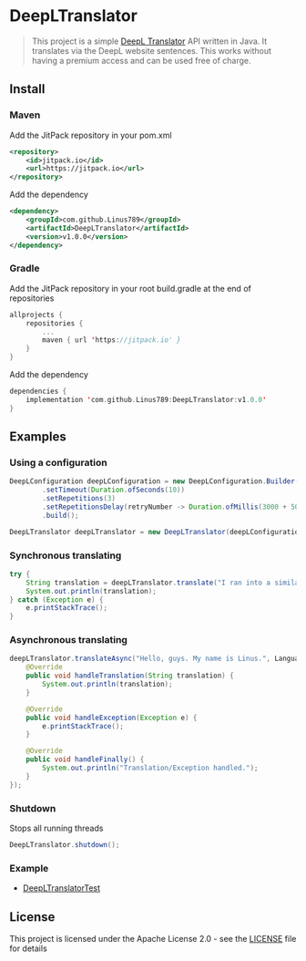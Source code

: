 # DeepLTranslator
> This project is a simple <a href="https://www.deepl.com/translator">DeepL Translator</a> API written in Java. It translates via the DeepL website sentences. This works without having a premium access and can be used free of charge.

## Install
### Maven
Add the JitPack repository in your pom.xml
```xml
<repository>
    <id>jitpack.io</id>
    <url>https://jitpack.io</url>
</repository>
```
Add the dependency
```xml
<dependency>
    <groupId>com.github.Linus789</groupId>
    <artifactId>DeepLTranslator</artifactId>
    <version>v1.0.0</version>
</dependency>
```
### Gradle
Add the JitPack repository in your root build.gradle at the end of repositories
```kotlin
allprojects {
    repositories {
        ...
        maven { url 'https://jitpack.io' }
    }
}
```
Add the dependency
```kotlin
dependencies {
    implementation 'com.github.Linus789:DeepLTranslator:v1.0.0'
}
```

## Examples
### Using a configuration
```java
DeepLConfiguration deepLConfiguration = new DeepLConfiguration.Builder()
        .setTimeout(Duration.ofSeconds(10))
        .setRepetitions(3)
        .setRepetitionsDelay(retryNumber -> Duration.ofMillis(3000 + 5000 * retryNumber))
        .build();

DeepLTranslator deepLTranslator = new DeepLTranslator(deepLConfiguration);
```

### Synchronous translating
```java
try {
    String translation = deepLTranslator.translate("I ran into a similar problem yesterday.", Language.ENGLISH, Language.GERMAN);
    System.out.println(translation);
} catch (Exception e) {
    e.printStackTrace();
}
```

### Asynchronous translating
```java
deepLTranslator.translateAsync("Hello, guys. My name is Linus.", Language.ENGLISH, Language.GERMAN, new TranslationConsumer() {
    @Override
    public void handleTranslation(String translation) {
        System.out.println(translation);
    }

    @Override
    public void handleException(Exception e) {
        e.printStackTrace();
    }

    @Override
    public void handleFinally() {
        System.out.println("Translation/Exception handled.");
    }
});
```

### Shutdown
Stops all running threads
```java
DeepLTranslator.shutdown();
```

### Example
* [DeepLTranslatorTest](src/test/java/DeepLTranslatorTest.java)

## License
This project is licensed under the Apache License 2.0 - see the [LICENSE](LICENSE) file for details
